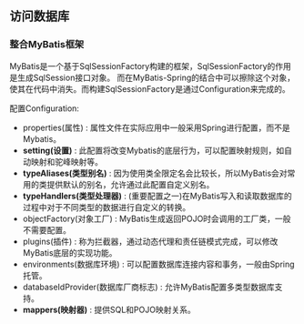 ## 访问数据库
### 整合MyBatis框架  
MyBatis是一个基于SqlSessionFactory构建的框架，SqlSessionFactory的作用是生成SqlSession接口对象。
而在MyBatis-Spring的结合中可以擦除这个对象，使其在代码中消失。而构建SqlSessionFactory是通过Configuration来完成的。  

配置Configuration:
- properties(属性) : 属性文件在实际应用中一般采用Spring进行配置，而不是Mybatis。
- **setting(设置)** : 此配置将改变Mybatis的底层行为，可以配置映射规则，如自动映射和驼峰映射等。
- **typeAliases(类型别名)** : 因为使用类全限定名会比较长，所以MyBatis会对常用的类提供默认的别名，允许通过此配置自定义别名。
- **typeHandlers(类型处理器)** : (重要配置之一)在MyBatis写入和读取数据库的过程中对于不同类型的数据进行自定义的转换。
- objectFactory(对象工厂) : MyBatis生成返回POJO时会调用的工厂类，一般不需要配置。
- plugins(插件) : 称为拦截器，通过动态代理和责任链模式完成，可以修改MyBatis底层的实现功能。
- environments(数据库环境) : 可以配置数据库连接内容和事务，一般由Spring托管。
- databaseIdProvider(数据库厂商标志) : 允许MyBatis配置多类型数据库支持。
- **mappers(映射器)** : 提供SQL和POJO映射关系。
